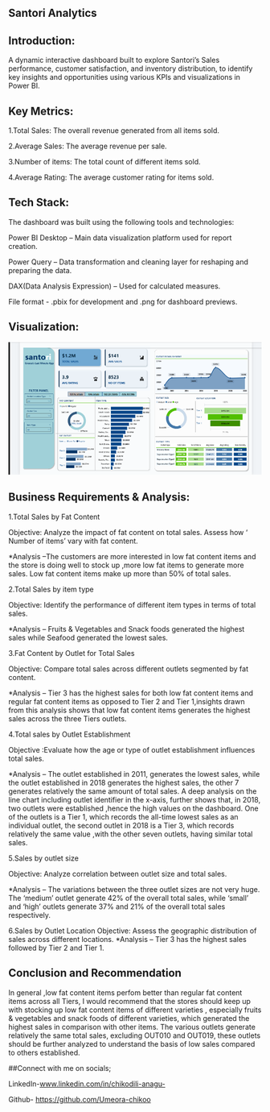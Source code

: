
## Santori Analytics

## Introduction:
A dynamic interactive dashboard built to explore Santori’s Sales performance, customer satisfaction, and inventory distribution, to identify key insights and opportunities using various KPIs and visualizations in Power BI.

## Key Metrics:
1.Total Sales: The overall revenue generated from all items sold.

2.Average Sales: The average revenue per sale.

3.Number of items: The total count of different items sold.

4.Average Rating: The average customer rating for items sold.

## Tech Stack:

The dashboard was built using the following tools and technologies:

Power BI Desktop – Main data visualization platform used for report creation.

Power Query – Data transformation and cleaning layer for reshaping and preparing the data.

DAX(Data Analysis Expression) – Used for calculated measures.

File format - .pbix for development and .png for dashboard previews.
 
 ## Visualization:
 ![](https://github.com/Umeora-chikoo/Santori-Superstores--Analysis/blob/main/Santori%20superstores%20visualization.png)

## Business Requirements & Analysis:

1.Total Sales by Fat Content

Objective: Analyze the impact of fat content on total sales. Assess how ‘ Number of items’ vary with fat content.

*Analysis –The customers are more interested in low fat content items and the store is doing well to stock up ,more low fat items to generate more sales. Low fat content items make up more than 50% of total sales. 


2.Total Sales by item type

Objective: Identify the performance of different item types in terms of total sales.

*Analysis – Fruits & Vegetables and Snack foods generated the highest sales while Seafood generated the lowest sales.


3.Fat Content by Outlet for Total Sales

Objective: Compare total sales across different outlets segmented by fat content.

*Analysis – Tier 3 has the highest sales for both low fat content items and regular fat content items as opposed to Tier 2 and Tier 1,insights drawn from this analysis shows that low fat content items generates the highest sales across the three Tiers outlets.


4.Total sales by Outlet Establishment

Objective :Evaluate how the age or type of outlet establishment influences total sales.

*Analysis – The outlet established in 2011, generates the lowest sales, while the outlet established in 2018 generates the highest sales, the other 7 generates relatively the same amount of total sales. 
A deep analysis on the line chart including outlet identifier in the x-axis, further shows that, in 2018, two outlets were established ,hence the high values on the dashboard. One of the outlets is a Tier 1, which records the all-time lowest sales as an individual outlet, the second outlet in 2018 is a Tier 3, which records relatively the same value ,with the other seven outlets, having similar total sales.


5.Sales by outlet size

Objective: Analyze correlation between outlet size and total sales.

*Analysis – The variations between the three outlet sizes are not very huge. The ‘medium’ outlet generate 42% of the overall total sales,  while ‘small’ and ‘high’ outlets generate 37% and 21% of the overall total sales respectively.


6.Sales by Outlet Location
Objective: Assess the geographic distribution of sales across different locations.
*Analysis – Tier 3 has the highest sales followed by Tier 2 and Tier 1.


## Conclusion and Recommendation
In general ,low fat content items perfom better than regular fat content items across all Tiers, I would recommend that the stores should keep up with stocking up low fat content items of different varieties , especially fruits & vegetables and snack foods of different varieties, which generated the highest sales in comparison with other items.
The various outlets generate relatively the same total sales, excluding OUT010 and OUT019, these outlets should be further analyzed to understand the basis of low sales compared to others established.


##Connect with me on socials;

LinkedIn-www.linkedin.com/in/chikodili-anagu-



Github- https://github.com/Umeora-chikoo


